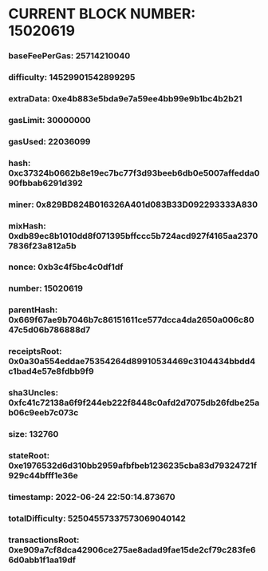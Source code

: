 # CURRENT BLOCK NUMBER: 15020619

### baseFeePerGas: 25714210040
### difficulty: 14529901542899295
### extraData: 0xe4b883e5bda9e7a59ee4bb99e9b1bc4b2b21
### gasLimit: 30000000
### gasUsed: 22036099
### hash: 0xc37324b0662b8e19ec7bc77f3d93beeb6db0e5007affedda090fbbab6291d392
### miner: 0x829BD824B016326A401d083B33D092293333A830
### mixHash: 0xdb89ec8b1010dd8f071395bffccc5b724acd927f4165aa23707836f23a812a5b
### nonce: 0xb3c4f5bc4c0df1df
### number: 15020619
### parentHash: 0x669f67ae9b7046b7c86151611ce577dcca4da2650a006c8047c5d06b786888d7
### receiptsRoot: 0x0a30a554eddae75354264d89910534469c3104434bbdd4c1bad4e57e8fdbb9f9
### sha3Uncles: 0xfc41c72138a6f9f244eb222f8448c0afd2d7075db26fdbe25ab06c9eeb7c073c
### size: 132760
### stateRoot: 0xe1976532d6d310bb2959afbfbeb1236235cba83d79324721f929c44bfff1e36e
### timestamp: 2022-06-24 22:50:14.873670
### totalDifficulty: 52504557337573069040142
### transactionsRoot: 0xe909a7cf8dca42906ce275ae8adad9fae15de2cf79c283fe66d0abb1f1aa19df
